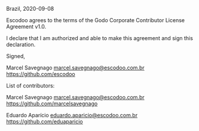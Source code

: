 Brazil, 2020-09-08

Escodoo agrees to the terms of the Godo Corporate Contributor License Agreement v1.0.

I declare that I am authorized and able to make this agreement and sign this declaration.

Signed,

Marcel Savegnago marcel.savegnago@escodoo.com.br https://github.com/escodoo


List of contributors:

Marcel Savegnago marcel.savegnago@escodoo.com.br https://github.com/marcelsavegnago 

Eduardo Aparício eduardo.aparicio@escodoo.com.br https://github.com/eduaparicio
